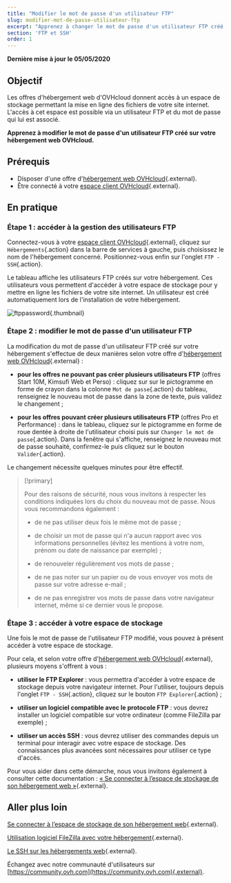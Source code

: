 ```yaml
---
title: "Modifier le mot de passe d'un utilisateur FTP"
slug: modifier-mot-de-passe-utilisateur-ftp
excerpt: "Apprenez à changer le mot de passe d'un utilisateur FTP créé sur votre hébergement web OVHcloud"
section: 'FTP et SSH'
order: 1
---
```


**Dernière mise à jour le 05/05/2020**

## Objectif

Les offres d'hébergement web d'OVHcloud donnent accès à un espace de stockage permettant la mise en ligne des fichiers de votre site internet. L'accès à cet espace est possible via un utilisateur FTP et du mot de passe qui lui est associé.

**Apprenez à modifier le mot de passe d'un utilisateur FTP créé sur votre hébergement web OVHcloud.**

## Prérequis

- Disposer d'une offre d'[hébergement web OVHcloud]({ovh_www}/hebergement-web/){.external}.
- Être connecté à votre [espace client OVHcloud](https://ca.ovh.com/auth/?action=gotomanager){.external}.

## En pratique

### Étape 1 : accéder à la gestion des utilisateurs FTP

Connectez-vous à votre [espace client OVHcloud](https://ca.ovh.com/auth/?action=gotomanager){.external}, cliquez sur `Hébergements`{.action} dans la barre de services à gauche, puis choisissez le nom de l'hébergement concerné. Positionnez-vous enfin sur l'onglet `FTP - SSH`{.action}.

Le tableau affiche les utilisateurs FTP créés sur votre hébergement. Ces utilisateurs vous permettent d'accéder à votre espace de stockage pour y mettre en ligne les fichiers de votre site internet. Un utilisateur est créé automatiquement lors de l'installation de votre hébergement.

![ftppassword](images/change-ftp-password-step1.png){.thumbnail}

### Étape 2 : modifier le mot de passe d'un utilisateur FTP

La modification du mot de passe d'un utilisateur FTP créé sur votre hébergement s'effectue de deux manières selon votre offre d'[hébergement web OVHcloud]({ovh_www}/hebergement-web/){.external} :

- **pour les offres ne pouvant pas créer plusieurs utilisateurs FTP** (offres Start 10M, Kimsufi Web et Perso) : cliquez sur sur le pictogramme en forme de crayon dans la colonne `Mot de passe`{.action} du tableau, renseignez le nouveau mot de passe dans la zone de texte, puis validez le changement ;

- **pour les offres pouvant créer plusieurs utilisateurs FTP** (offres Pro et Performance) : dans le tableau, cliquez sur le pictogramme en forme de roue dentée à droite de l'utilisateur choisi puis sur `Changer le mot de passe`{.action}. Dans la fenêtre qui s'affiche, renseignez le nouveau mot de passe souhaité, confirmez-le puis cliquez sur le bouton `Valider`{.action}.

Le changement nécessite quelques minutes pour être effectif.

> [!primary]
>
> Pour des raisons de sécurité, nous vous invitons à respecter les conditions indiquées lors du choix du nouveau mot de passe. Nous vous recommandons également :
>
> - de ne pas utiliser deux fois le même mot de passe ;
>
> - de choisir un mot de passe qui n'a aucun rapport avec vos informations personnelles (évitez les mentions à votre nom, prénom ou date de naissance par exemple) ;
>
> - de renouveler régulièrement vos mots de passe ;
>
> - de ne pas noter sur un papier ou de vous envoyer vos mots de passe sur votre adresse e-mail ;
>
> - de ne pas enregistrer vos mots de passe dans votre navigateur internet, même si ce dernier vous le propose.
>

### Étape 3 : accéder à votre espace de stockage

Une fois le mot de passe de l'utilisateur FTP modifié, vous pouvez à présent accéder à votre espace de stockage.

Pour cela, et selon votre offre d'[hébergement web OVHcloud]({ovh_www}/hebergement-web/){.external}, plusieurs moyens s'offrent à vous :

- **utiliser le FTP Explorer** : vous permettra d'accéder à votre espace de stockage depuis votre navigateur internet. Pour l'utiliser, toujours depuis l'onglet `FTP - SSH`{.action}, cliquez sur le bouton `FTP Explorer`{.action} ;

- **utiliser un logiciel compatible avec le protocole FTP** : vous devrez installer un logiciel compatible sur votre ordinateur (comme FileZilla par exemple) ;

- **utiliser un accès SSH** : vous devrez utiliser des commandes depuis un terminal pour interagir avec votre espace de stockage. Des connaissances plus avancées sont nécessaires pour utiliser ce type d'accès.

Pour vous aider dans cette démarche, nous vous invitons également à consulter cette documentation : [« Se connecter à l’espace de stockage de son hébergement web »](../connexion-espace-stockage-ftp-hebergement-web/){.external}.

## Aller plus loin

[Se connecter à l’espace de stockage de son hébergement web](../connexion-espace-stockage-ftp-hebergement-web/){.external}.

[Utilisation logiciel FileZilla avec votre hébergement](../mutualise-guide-utilisation-filezilla/){.external}.

[Le SSH sur les hébergements web](../mutualise-le-ssh-sur-les-hebergements-mutualises/){.external}.

Échangez avec notre communauté d'utilisateurs sur [https://community.ovh.com](https://community.ovh.com){.external}.
